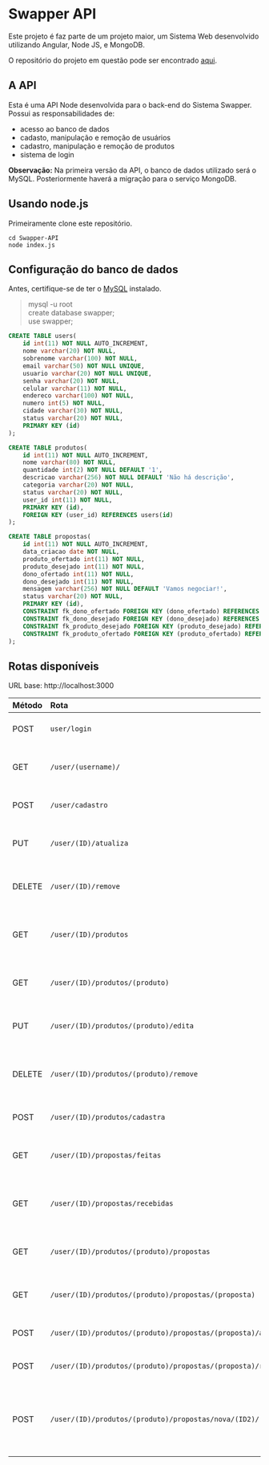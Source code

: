 # Swapper API
Este projeto é faz parte de um projeto maior, um Sistema Web desenvolvido utilizando Angular, Node JS, e MongoDB.

O repositório do projeto em questão pode ser encontrado [aqui](https://github.com/ClouudStrife/Swapper).

## A API  
Esta é uma API Node desenvolvida para o back-end do Sistema Swapper. Possui as responsabilidades de:
* acesso ao banco de dados  
* cadasto, manipulação e remoção de usuários  
* cadastro, manipulação e remoção de produtos  
* sistema de login  

**Observação:** Na primeira versão da API, o banco de dados utilizado será o MySQL. Posteriormente haverá a migração para o serviço MongoDB.

## Usando node.js

Primeiramente clone este repositório.

```
cd Swapper-API
node index.js
```

## Configuração do banco de dados

Antes, certifique-se de ter o [MySQL](https://www.mysql.com/) instalado.

> mysql -u root   
> create database swapper;  
> use swapper;  

``` sql
CREATE TABLE users(
    id int(11) NOT NULL AUTO_INCREMENT,
    nome varchar(20) NOT NULL,
    sobrenome varchar(100) NOT NULL,
    email varchar(50) NOT NULL UNIQUE,
    usuario varchar(20) NOT NULL UNIQUE,
    senha varchar(20) NOT NULL,
    celular varchar(11) NOT NULL,
    endereco varchar(100) NOT NULL,
    numero int(5) NOT NULL,
    cidade varchar(30) NOT NULL,
    status varchar(20) NOT NULL,
    PRIMARY KEY (id)
);   

CREATE TABLE produtos(
    id int(11) NOT NULL AUTO_INCREMENT,
    nome varchar(80) NOT NULL,
    quantidade int(2) NOT NULL DEFAULT '1',
    descricao varchar(256) NOT NULL DEFAULT 'Não há descrição',
	categoria varchar(20) NOT NULL,
    status varchar(20) NOT NULL,
    user_id int(11) NOT NULL,
    PRIMARY KEY (id),
    FOREIGN KEY (user_id) REFERENCES users(id)
);   

CREATE TABLE propostas(
    id int(11) NOT NULL AUTO_INCREMENT,
    data_criacao date NOT NULL,
    produto_ofertado int(11) NOT NULL,
    produto_desejado int(11) NOT NULL,
    dono_ofertado int(11) NOT NULL,
    dono_desejado int(11) NOT NULL,
    mensagem varchar(256) NOT NULL DEFAULT 'Vamos negociar!',
    status varchar(20) NOT NULL,
    PRIMARY KEY (id),
    CONSTRAINT fk_dono_ofertado FOREIGN KEY (dono_ofertado) REFERENCES users(id),
    CONSTRAINT fk_dono_desejado FOREIGN KEY (dono_desejado) REFERENCES users(id),
    CONSTRAINT fk_produto_desejado FOREIGN KEY (produto_desejado) REFERENCES produtos(id),
    CONSTRAINT fk_produto_ofertado FOREIGN KEY (produto_ofertado) REFERENCES produtos(id)
);  
```

## Rotas disponíveis  
URL base: http://localhost:3000

| Método    | Rota                                                          | Implementação      | Integração | Descrição                                                |
|:----------|:--------------------------------------------------------------|:------------------:|:----------:|:---------------------------------------------------------|
| POST      | `user/login`                                                  |:heavy_check_mark:  |:heavy_check_mark:         | Efetuar login na aplicação                               |
| GET       | `/user/(username)/`                                           |:heavy_check_mark:  |:heavy_check_mark:         | Listar dados de um usuário                               |
| POST      | `/user/cadastro`                                              |:heavy_check_mark:  |:heavy_check_mark:         | Cadastrar um novo usuário                                |
| PUT       | `/user/(ID)/atualiza`                                         |:heavy_check_mark:  |:heavy_check_mark:         | Atualizar dados de um usuário                            |
| DELETE    | `/user/(ID)/remove`                                           |:heavy_check_mark:  |:heavy_check_mark:         | Remover um usuário da aplicação                          |
| GET       | `/user/(ID)/produtos`                                         |:heavy_check_mark:  |:heavy_check_mark:         | Retornar os produtos de um usuário                       |
| GET       | `/user/(ID)/produtos/(produto)`                               |:heavy_check_mark:  |:heavy_check_mark:         | Retornar os dados de um produto                          |
| PUT       | `/user/(ID)/produtos/(produto)/edita`                         |:heavy_check_mark:  |:heavy_check_mark:         | Editar os dados de um produto                            |
| DELETE    | `/user/(ID)/produtos/(produto)/remove`                        |:heavy_check_mark:  |:heavy_check_mark:         | Remover um produto da aplicação                          |
| POST      | `/user/(ID)/produtos/cadastra`                                |:heavy_check_mark:  |:heavy_check_mark:         | Cadastrar um novo produto                                |
| GET       | `/user/(ID)/propostas/feitas`                                 |:heavy_check_mark:  |:heavy_check_mark:         | Listar propostas feitas pelo usuário                     |
| GET       | `/user/(ID)/propostas/recebidas`                              |:heavy_check_mark:  |:heavy_check_mark:         | Listar propostas recebidas pelo usuário                  |
| GET       | `/user/(ID)/produtos/(produto)/propostas`                     |:heavy_check_mark:  |:heavy_check_mark:         | Retornar os dados de uma proposta                        |
| GET       | `/user/(ID)/produtos/(produto)/propostas/(proposta)`          |:heavy_check_mark:  |:heavy_check_mark:         | Retornar os dados de uma proposta                        |
| POST      | `/user/(ID)/produtos/(produto)/propostas/(proposta)/aceitar`  |:heavy_check_mark:  |:heavy_check_mark:         | Aceitar uma proposta                                     |
| POST      | `/user/(ID)/produtos/(produto)/propostas/(proposta)/recusar`  |:heavy_check_mark:  |:heavy_check_mark:         | Recusar uma proposta                                     |
| POST      | `/user/(ID)/produtos/(produto)/propostas/nova/(ID2)/(oferta)` |:heavy_check_mark:  |:heavy_check_mark:         | 'ID2' oferece 'oferta' para 'ID' em troca de 'produto'   |    
